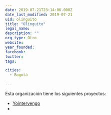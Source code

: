 ```yaml
---
date: 2019-07-21T23:14:06.000Z
date_last_modified: 2019-07-21
uid: olinguito
title: "Olinguito"
legal_name: 
description: ""
org_type: Otro
website: 
year_founded: 
facebook: 
twitter: 
tags:

cities: 
  - Bogotá

---
```


Esta organización tiene los siguientes proyectos:

- [Yointervengo](/proyectos/yointervengo)
- [](/proyectos/)
